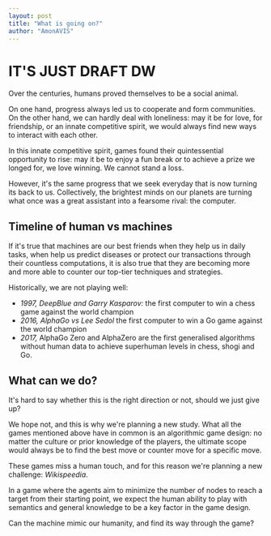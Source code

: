```yaml
---
layout: post
title: "What is going on?"
author: "AmonAVIS"
---
```


# IT'S JUST DRAFT DW

Over the centuries, humans proved themselves to be a social animal. 

On one hand, progress always led us to cooperate and form communities. On the other hand, we can hardly deal with loneliness: may it be for love, for friendship, or an innate competitive spirit, we would always find new ways to interact with each other.

In this innate competitive spirit, games found their quintessential opportunity to rise: may it be to enjoy a fun break or to achieve a prize we longed for, we love winning. We cannot stand a loss.

However, it's the same progress that we seek everyday that is now turning its back to us. Collectively, the brightest minds on our planets are turning what once was a great assistant into a fearsome rival: the computer.

## Timeline of human vs machines

If it's true that machines are our best friends when they help us in daily tasks, when help us predict diseases or protect our transactions through their countless computations, it is also true that they are becoming more and more able to counter our top-tier techniques and strategies.

Historically, we are not playing well:
- *1997, _DeepBlue and Garry Kasparov:_* the first computer to win a chess game against the world champion
- *2016, _AlphaGo vs Lee Sedol_* the first computer to win a Go game against the world champion
- *2017,* AlphaGo Zero and AlphaZero are the first generalised algorithms without human data to achieve superhuman levels in chess, shogi and Go.

## What can we do?

It's hard to say whether this is the right direction or not, should we just give up?

We hope not, and this is why we're planning a new study. What all the games mentioned above have in common is an algorithmic game design: no matter the culture or prior knowledge of the players, the ultimate scope would always be to find the best move or counter move for a specific move.

These games miss a human touch, and for this reason we're planning a new challenge: _Wikispeedia_.

In a game where the agents aim to minimize the number of nodes to reach a target from their starting point, we expect the human ability to play with semantics and general knowledge to be a key factor in the game design.

Can the machine mimic our humanity, and find its way through the game?